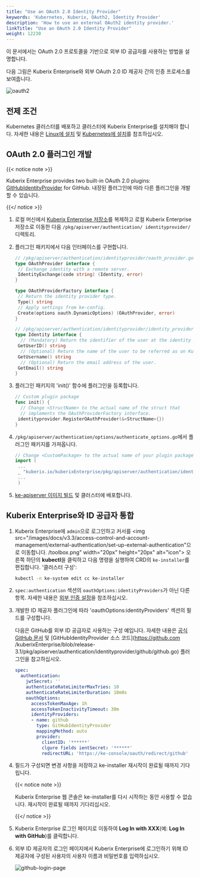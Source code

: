 ```yaml
---
title: "Use an OAuth 2.0 Identity Provider"
keywords: 'Kubernetes, Kuberix, OAuth2, Identity Provider'
description: 'How to use an external OAuth2 identity provider.'
linkTitle: "Use an OAuth 2.0 Identity Provider"
weight: 12230
---
```

이 문서에서는 OAuth 2.0 프로토콜을 기반으로 외부 ID 공급자를 사용하는 방법을 설명합니다.

다음 그림은 Kuberix Enterprise와 외부 OAuth 2.0 ID 제공자 간의 인증 프로세스를 보여줍니다.

![oauth2](/images/docs/v3.3/access-control-and-account-management/external-authentication/use-an-oauth2-identity-provider/oauth2.svg)

## 전제 조건

Kubernetes 클러스터를 배포하고 클러스터에 Kuberix Enterprise를 설치해야 합니다. 자세한 내용은 [Linux에 설치](/docs/v3.3/installing-on-linux/) 및 [Kubernetes에 설치](/docs/v3.3/installing-on-kubernetes/)를 참조하십시오.

## OAuth 2.0 플러그인 개발

{{< notice note >}}

Kuberix Enterprise provides two built-in OAuth 2.0 plugins: [GitHubIdentityProvider](https://github.com/KuberixEnterprise/blob/release-3.1/pkg/apiserver/authentication/identityprovider/github/github.go) for GitHub. 내장된 플러그인에 따라 다른 플러그인을 개발할 수 있습니다.

{{</ notice >}}

1. 로컬 머신에서 [Kuberix Enterprise 저장소](https://github.com/KuberixEnterprise)를 복제하고 로컬 Kuberix Enterprise 저장소로 이동한 다음 `/pkg/apiserver/authentication/ identityprovider/` 디렉토리.

2. 플러그인 패키지에서 다음 인터페이스를 구현합니다.

   ```go
   // /pkg/apiserver/authentication/identityprovider/oauth_provider.go
   type OAuthProvider interface {
   	// Exchange identity with a remote server.
   	IdentityExchange(code string) (Identity, error)
   }
   
   type OAuthProviderFactory interface {
   	// Return the identity provider type.
   	Type() string
   	// Apply settings from ke-config.
   	Create(options oauth.DynamicOptions) (OAuthProvider, error)
   }
   ```

   ```go
   // /pkg/apiserver/authentication/identityprovider/identity_provider.go
   type Identity interface {
     // (Mandatory) Return the identifier of the user at the identity provider.
   	GetUserID() string
     // (Optional) Return the name of the user to be referred as on Kuberix Enterprise.
   	GetUsername() string
     // (Optional) Return the email address of the user.
   	GetEmail() string
   }
   ```

3. 플러그인 패키지의 'init()' 함수에 플러그인을 등록합니다.

   ```go
   // Custom plugin package
   func init() {
     // Change <StructName> to the actual name of the struct that
     // implements the OAuthProviderFactory interface.
   	identityprovider.RegisterOAuthProvider(&<StructName>{})
   }
   ```

4. `/pkg/apiserver/authentication/options/authenticate_options.go`에서 플러그인 패키지를 가져옵니다.

   ```go
   // Change <CustomPackage> to the actual name of your plugin package.
   import (
   	...
   	_ "kuberix.io/kuberixEnterprise/pkg/apiserver/authentication/identityprovider/<CustomPackage>"
   	...
   	)
   ```

5. [ke-apiserver 이미지 빌드](https://github.com/kuberixEnterprise/community/blob/104bab42f67094930f2ca87c603b7c6365cd092a/developer-guide/development/quickstart.md) 및 클러스터에 배포합니다.

## Kuberix Enterprise와 ID 공급자 통합

1. Kuberix Enterprise에 `admin`으로 로그인하고 커서를 <img src="/images/docs/v3.3/access-control-and-account-management/external-authentication/set-up-external-authentication"으로 이동합니다. /toolbox.png" width="20px" height="20px" alt="icon"> 오른쪽 하단의 **kubectl**을 클릭하고 다음 명령을 실행하여 CRD의 `ke-installer`를 편집합니다. '클러스터 구성':

   ```bash
   kubectl -n ke-system edit cc ke-installer
   ```

2. `spec:authentication` 섹션의 `oauthOptions:identityProviders`가 아닌 다른 항목. 자세한 내용은 [외부 인증 설정](../set-up-external-authentication/)을 참조하십시오.

3. 개발한 ID 제공자 플러그인에 따라 'oauthOptions:identityProviders' 섹션의 필드를 구성합니다.

    다음은 GitHub를 외부 ID 공급자로 사용하는 구성 예입니다. 자세한 내용은 [공식 GitHub 문서](https://docs.github.com/en/developers/apps/building-oauth-apps) 및 [GitHubIdentityProvider 소스 코드](https://github.com /kuberixEnterprise/blob/release-3.1/pkg/apiserver/authentication/identityprovider/github/github.go) 플러그인을 참고하십시오.

   ```yaml
   spec:
     authentication:
       jwtSecret: ''
       authenticateRateLimiterMaxTries: 10
       authenticateRateLimiterDuration: 10m0s
       oauthOptions:
         accessTokenMaxAge: 1h
         accessTokenInactivityTimeout: 30m
         identityProviders:
         - name: github
           type: GitHubIdentityProvider
           mappingMethod: auto
           provider:
             clientID: '******'
             clgure fields ientSecret: '******'
             redirectURL: 'https://ke-console/oauth/redirect/github'
   ```
  

4. 필드가 구성되면 변경 사항을 저장하고 ke-installer 재시작이 완료될 때까지 기다립니다.

   {{< notice note >}}
   
   Kuberix Enterprise 웹 콘솔은 ke-installer를 다시 시작하는 동안 사용할 수 없습니다. 재시작이 완료될 때까지 기다리십시오.

   {{</ notice >}}

5. Kuberix Enterprise 로그인 페이지로 이동하여 **Log In with XXX**(예: **Log In with GitHub**)를 클릭합니다.

6. 외부 ID 제공자의 로그인 페이지에서 Kuberix Enterprise에 로그인하기 위해 ID 제공자에 구성된 사용자의 사용자 이름과 비밀번호를 입력하십시오.

   ![github-login-page](/images/docs/v3.3/access-control-and-account-management/external-authentication/use-an-oauth2-identity-provider/github-login-page.png)

